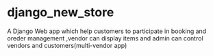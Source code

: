 # django_new_store
A Django Web app which help customers to participate in booking and oreder management ,vendor can display items and admin can control vendors and customers(multi-vendor app)
